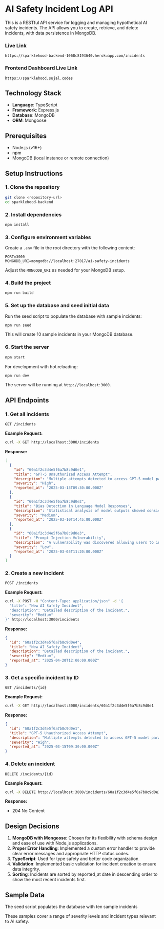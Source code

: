 # AI Safety Incident Log API

This is a RESTful API service for logging and managing hypothetical AI safety incidents. The API allows you to create, retrieve, and delete incidents, with data persistence in MongoDB.

### Live Link 
```
https://sparklehood-backend-1068c8193640.herokuapp.com/incidents
```

### Frontend Dashboard Live Link

```
https://sparklehood.sujal.codes
```

## Technology Stack

- **Language**: TypeScript
- **Framework**: Express.js
- **Database**: MongoDB
- **ORM**: Mongoose

## Prerequisites

- Node.js (v16+)
- npm
- MongoDB (local instance or remote connection)

## Setup Instructions

### 1. Clone the repository

```bash
git clone <repository-url>
cd sparklehood-backend
```

### 2. Install dependencies

```bash
npm install
```

### 3. Configure environment variables

Create a `.env` file in the root directory with the following content:

```
PORT=3000
MONGODB_URI=mongodb://localhost:27017/ai-safety-incidents
```

Adjust the `MONGODB_URI` as needed for your MongoDB setup.

### 4. Build the project

```bash
npm run build
```

### 5. Set up the database and seed initial data

Run the seed script to populate the database with sample incidents:

```bash
npm run seed
```

This will create 10 sample incidents in your MongoDB database.

### 6. Start the server

```bash
npm start
```

For development with hot reloading:

```bash
npm run dev
```

The server will be running at `http://localhost:3000`.

## API Endpoints

### 1. Get all incidents

```
GET /incidents
```

**Example Request:**
```bash
curl -X GET http://localhost:3000/incidents
```

**Response:**
```json
[
  {
    "id": "60a1f2c3d4e5f6a7b8c9d0e1",
    "title": "GPT-5 Unauthorized Access Attempt",
    "description": "Multiple attempts detected to access GPT-5 model parameters without proper authorization, potentially leading to model weights leakage.",
    "severity": "High",
    "reported_at": "2025-03-15T09:30:00.000Z"
  },
  {
    "id": "60a1f2c3d4e5f6a7b8c9d0e2",
    "title": "Bias Detection in Language Model Responses",
    "description": "Statistical analysis of model outputs showed consistent political bias in responses to policy questions, potentially influencing user perspectives.",
    "severity": "Medium",
    "reported_at": "2025-03-10T14:45:00.000Z"
  },
  {
    "id": "60a1f2c3d4e5f6a7b8c9d0e3",
    "title": "Prompt Injection Vulnerability",
    "description": "A vulnerability was discovered allowing users to inject instructions that override system prompts in our Intelligent Assistant product.",
    "severity": "Low",
    "reported_at": "2025-03-05T11:20:00.000Z"
  }
]
```

### 2. Create a new incident

```
POST /incidents
```

**Example Request:**
```bash
curl -X POST -H "Content-Type: application/json" -d '{
  "title": "New AI Safety Incident",
  "description": "Detailed description of the incident.",
  "severity": "Medium"
}' http://localhost:3000/incidents
```

**Response:**
```json
{
  "id": "60a1f2c3d4e5f6a7b8c9d0e4",
  "title": "New AI Safety Incident",
  "description": "Detailed description of the incident.",
  "severity": "Medium",
  "reported_at": "2025-04-20T12:00:00.000Z"
}
```

### 3. Get a specific incident by ID

```
GET /incidents/{id}
```

**Example Request:**
```bash
curl -X GET http://localhost:3000/incidents/60a1f2c3d4e5f6a7b8c9d0e1
```

**Response:**
```json
{
  "id": "60a1f2c3d4e5f6a7b8c9d0e1",
  "title": "GPT-5 Unauthorized Access Attempt",
  "description": "Multiple attempts detected to access GPT-5 model parameters without proper authorization, potentially leading to model weights leakage.",
  "severity": "High",
  "reported_at": "2025-03-15T09:30:00.000Z"
}
```

### 4. Delete an incident

```
DELETE /incidents/{id}
```

**Example Request:**
```bash
curl -X DELETE http://localhost:3000/incidents/60a1f2c3d4e5f6a7b8c9d0e1
```

**Response:**
- 204 No Content

## Design Decisions

1. **MongoDB with Mongoose**: Chosen for its flexibility with schema design and ease of use with Node.js applications.
2. **Proper Error Handling**: Implemented a custom error handler to provide clear error messages and appropriate HTTP status codes.
3. **TypeScript**: Used for type safety and better code organization.
4. **Validation**: Implemented basic validation for incident creation to ensure data integrity.
5. **Sorting**: Incidents are sorted by reported_at date in descending order to show the most recent incidents first.

## Sample Data

The seed script populates the database with ten sample incidents

These samples cover a range of severity levels and incident types relevant to AI safety.
